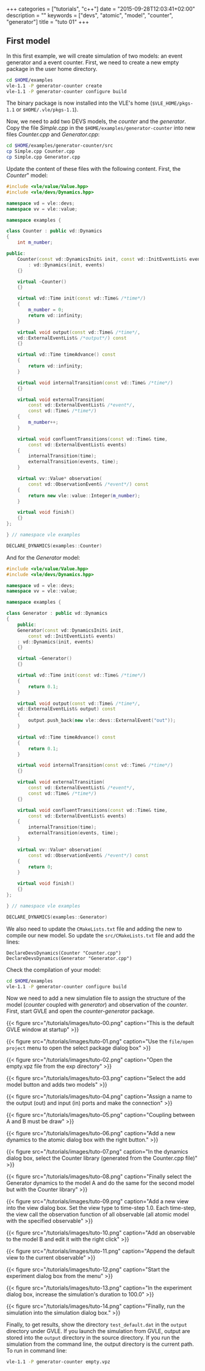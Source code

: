 +++
categories = ["tutorials", "c++"]
date = "2015-09-28T12:03:41+02:00"
description = ""
keywords = ["devs", "atomic", "model", "counter", "generator"]
title = "tuto 01"
+++

## First model

In this first example, we will create simulation of two models: an event
generator and a event counter. First, we need to create a new empty package in
the user home directory.

````bash
cd $HOME/examples
vle-1.1 -P generator-counter create
vle-1.1 -P generator-counter configure build
````
The binary package is now installed into the VLE's home (`$VLE_HOME/pkgs-1.1` or
`$HOME/.vle/pkgs-1.1`).

Now, we need to add two DEVS models, the *counter* and the *generator*. Copy the
file *Simple.cpp* in the `$HOME/examples/generator-counter` into new files
*Counter.cpp* and *Generator.cpp*:

````bash
cd $HOME/examples/generator-counter/src
cp Simple.cpp Counter.cpp
cp Simple.cpp Generator.cpp
````

Update the content of these files with the following content. First, the
*Counter*" model:

````c++
#include <vle/value/Value.hpp>
#include <vle/devs/Dynamics.hpp>

namespace vd = vle::devs;
namespace vv = vle::value;

namespace examples {

class Counter : public vd::Dynamics
{
    int m_number;

public:
    Counter(const vd::DynamicsInit& init, const vd::InitEventList& events)
        : vd::Dynamics(init, events)
    {}

    virtual ~Counter()
    {}

    virtual vd::Time init(const vd::Time& /*time*/)
    {
        m_number = 0;
        return vd::infinity;
    }

    virtual void output(const vd::Time& /*time*/,
    vd::ExternalEventList& /*output*/) const
    {}

    virtual vd::Time timeAdvance() const
    {
        return vd::infinity;
    }

    virtual void internalTransition(const vd::Time& /*time*/)
    {}

    virtual void externalTransition(
        const vd::ExternalEventList& /*event*/,
        const vd::Time& /*time*/)
    {
        m_number++;
    }

    virtual void confluentTransitions(const vd::Time& time,
        const vd::ExternalEventList& events)
    {
        internalTransition(time);
        externalTransition(events, time);
    }

    virtual vv::Value* observation(
        const vd::ObservationEvent& /*event*/) const
    {
        return new vle::value::Integer(m_number);
    }

    virtual void finish()
    {}
};

} // namespace vle examples

DECLARE_DYNAMICS(examples::Counter)
````

And for the *Generator* model:

````c++
#include <vle/value/Value.hpp>
#include <vle/devs/Dynamics.hpp>

namespace vd = vle::devs;
namespace vv = vle::value;

namespace examples {

class Generator : public vd::Dynamics
{
    public:
    Generator(const vd::DynamicsInit& init,
        const vd::InitEventList& events)
    : vd::Dynamics(init, events)
    {}

    virtual ~Generator()
    {}

    virtual vd::Time init(const vd::Time& /*time*/)
    {
        return 0.1;
    }

    virtual void output(const vd::Time& /*time*/,
    vd::ExternalEventList& output) const
    {
        output.push_back(new vle::devs::ExternalEvent("out"));
    }

    virtual vd::Time timeAdvance() const
    {
        return 0.1;
    }

    virtual void internalTransition(const vd::Time& /*time*/)
    {}

    virtual void externalTransition(
        const vd::ExternalEventList& /*event*/,
        const vd::Time& /*time*/)
    {}

    virtual void confluentTransitions(const vd::Time& time,
        const vd::ExternalEventList& events)
    {
        internalTransition(time);
        externalTransition(events, time);
    }

    virtual vv::Value* observation(
        const vd::ObservationEvent& /*event*/) const
    {
        return 0;
    }

    virtual void finish()
    {}
};

} // namespace vle examples

DECLARE_DYNAMICS(examples::Generator)
````

We also need to update the `CMakeLists.txt` file and adding the new to compile
our new model. So update the `src/CMakeLists.txt` file and add the lines:

````
DeclareDevsDynamics(Counter "Counter.cpp")
DeclareDevsDynamics(Generator "Generator.cpp")
````

Check the compilation of your model:

````bash
cd $HOME/examples
vle-1.1 -P generator-counter configure build
````

Now we need to add a new simulation file to assign the structure of the model
(*counter* coupled with *generator*) and observation of the *counter*. First,
start GVLE and open the *counter-generator* package.

{{< figure src="/tutorials/images/tuto-00.png" caption="This is the default GVLE window at startup" >}}

{{< figure src="/tutorials/images/tuto-01.png" caption="Use the `file/open project` menu to open the select package dialog box" >}}

{{< figure src="/tutorials/images/tuto-02.png" caption="Open the empty.vpz file from the exp directory" >}}

{{< figure src="/tutorials/images/tuto-03.png" caption="Select the add model button and adds two models" >}}

{{< figure src="/tutorials/images/tuto-04.png" caption="Assign a name to the output (out) and input (in) ports and make the connection" >}}

{{< figure src="/tutorials/images/tuto-05.png" caption="Coupling between A and B must be draw" >}}

{{< figure src="/tutorials/images/tuto-06.png" caption="Add a new dynamics to the atomic dialog box with the right button." >}}

{{< figure src="/tutorials/images/tuto-07.png" caption="In the dynamics dialog box, select the Counter library (generated from the Counter.cpp file)" >}}

{{< figure src="/tutorials/images/tuto-08.png" caption="Finally select the Generator dynamics to the model A and do the same for the second model but with the Counter library" >}}

{{< figure src="/tutorials/images/tuto-09.png" caption="Add a new view into the view dialog box. Set the view type to time-step 1.0. Each time-step, the view call the observation function of all observable (all atomic model with the specified observable" >}}

{{< figure src="/tutorials/images/tuto-10.png" caption="Add an observable to the model B and edit it with the right click" >}}

{{< figure src="/tutorials/images/tuto-11.png" caption="Append the default view to the current observable" >}}

{{< figure src="/tutorials/images/tuto-12.png" caption="Start the experiment dialog box from the menu" >}}

{{< figure src="/tutorials/images/tuto-13.png" caption="In the experiment dialog box, increase the simulation's duration to 100.0" >}}

{{< figure src="/tutorials/images/tuto-14.png" caption="Finally, run the simulation into the simulation dialog box." >}}

Finally, to get results, show the directory `test_default.dat` in the `output`
directory under GVLE. If you launch the simulation from GVLE, output are stored
into the `output` directory in the source directory. If you run the simulation
from the command line, the output directory is the current path. To run in
command line:

````bash
vle-1.1 -P generator-counter empty.vpz
````
